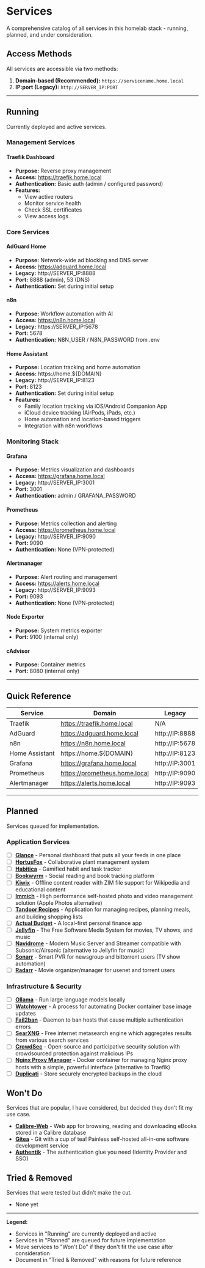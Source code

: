 # Services

A comprehensive catalog of all services in this homelab stack - running, planned, and under consideration.

## Access Methods

All services are accessible via two methods:

1. **Domain-based (Recommended):** `https://servicename.home.local`
2. **IP:port (Legacy):** `http://SERVER_IP:PORT`

---

## Running

Currently deployed and active services.

### Management Services

#### Traefik Dashboard
- **Purpose:** Reverse proxy management
- **Access:** https://traefik.home.local
- **Authentication:** Basic auth (admin / configured password)
- **Features:**
  - View active routers
  - Monitor service health
  - Check SSL certificates
  - View access logs

### Core Services

#### AdGuard Home
- **Purpose:** Network-wide ad blocking and DNS server
- **Access:** https://adguard.home.local
- **Legacy:** http://SERVER_IP:8888
- **Port:** 8888 (admin), 53 (DNS)
- **Authentication:** Set during initial setup

#### n8n
- **Purpose:** Workflow automation with AI
- **Access:** https://n8n.home.local
- **Legacy:** https://SERVER_IP:5678
- **Port:** 5678
- **Authentication:** N8N_USER / N8N_PASSWORD from .env

#### Home Assistant
- **Purpose:** Location tracking and home automation
- **Access:** https://home.${DOMAIN}
- **Legacy:** http://SERVER_IP:8123
- **Port:** 8123
- **Authentication:** Set during initial setup
- **Features:**
  - Family location tracking via iOS/Android Companion App
  - iCloud device tracking (AirPods, iPads, etc.)
  - Home automation and location-based triggers
  - Integration with n8n workflows

### Monitoring Stack

#### Grafana
- **Purpose:** Metrics visualization and dashboards
- **Access:** https://grafana.home.local
- **Legacy:** http://SERVER_IP:3001
- **Port:** 3001
- **Authentication:** admin / GRAFANA_PASSWORD

#### Prometheus
- **Purpose:** Metrics collection and alerting
- **Access:** https://prometheus.home.local
- **Legacy:** http://SERVER_IP:9090
- **Port:** 9090
- **Authentication:** None (VPN-protected)

#### Alertmanager
- **Purpose:** Alert routing and management
- **Access:** https://alerts.home.local
- **Legacy:** http://SERVER_IP:9093
- **Port:** 9093
- **Authentication:** None (VPN-protected)

#### Node Exporter
- **Purpose:** System metrics exporter
- **Port:** 9100 (internal only)

#### cAdvisor
- **Purpose:** Container metrics
- **Port:** 8080 (internal only)

---

## Quick Reference

| Service | Domain | Legacy |
|---------|--------|--------|
| Traefik | https://traefik.home.local | N/A |
| AdGuard | https://adguard.home.local | http://IP:8888 |
| n8n | https://n8n.home.local | http://IP:5678 |
| Home Assistant | https://home.${DOMAIN} | http://IP:8123 |
| Grafana | https://grafana.home.local | http://IP:3001 |
| Prometheus | https://prometheus.home.local | http://IP:9090 |
| Alertmanager | https://alerts.home.local | http://IP:9093 |

---

## Planned

Services queued for implementation.

### Application Services
- [ ] **[Glance](https://github.com/glanceapp/glance)** - Personal dashboard that puts all your feeds in one place
- [ ] **[HortusFox](https://github.com/danielbrendel/hortusfox-web)** - Collaborative plant management system
- [ ] **[Habitica](https://github.com/HabitRPG/habitica)** - Gamified habit and task tracker
- [ ] **[Bookwyrm](https://github.com/bookwyrm-social/bookwyrm)** - Social reading and book tracking platform
- [ ] **[Kiwix](https://github.com/kiwix)** - Offline content reader with ZIM file support for Wikipedia and educational content
- [ ] **[Immich](https://github.com/immich-app/immich)** - High performance self-hosted photo and video management solution (Apple Photos alternative)
- [ ] **[Tandoor Recipes](https://github.com/TandoorRecipes/recipes)** - Application for managing recipes, planning meals, and building shopping lists
- [ ] **[Actual Budget](https://github.com/actualbudget/actual)** - A local-first personal finance app
- [ ] **[Jellyfin](https://github.com/jellyfin/jellyfin)** - The Free Software Media System for movies, TV shows, and music
- [ ] **[Navidrome](https://github.com/navidrome/navidrome)** - Modern Music Server and Streamer compatible with Subsonic/Airsonic (alternative to Jellyfin for music)
- [ ] **[Sonarr](https://github.com/Sonarr/Sonarr)** - Smart PVR for newsgroup and bittorrent users (TV show automation)
- [ ] **[Radarr](https://github.com/Radarr/Radarr)** - Movie organizer/manager for usenet and torrent users

### Infrastructure & Security
- [ ] **[Ollama](https://github.com/ollama/ollama)** - Run large language models locally
- [ ] **[Watchtower](https://github.com/containrrr/watchtower)** - A process for automating Docker container base image updates
- [ ] **[Fail2ban](https://github.com/fail2ban/fail2ban)** - Daemon to ban hosts that cause multiple authentication errors
- [ ] **[SearXNG](https://github.com/searxng/searxng)** - Free internet metasearch engine which aggregates results from various search services
- [ ] **[CrowdSec](https://github.com/crowdsecurity/crowdsec)** - Open-source and participative security solution with crowdsourced protection against malicious IPs
- [ ] **[Nginx Proxy Manager](https://github.com/NginxProxyManager/nginx-proxy-manager)** - Docker container for managing Nginx proxy hosts with a simple, powerful interface (alternative to Traefik)
- [ ] **[Duplicati](https://github.com/duplicati/duplicati)** - Store securely encrypted backups in the cloud

## Won't Do

Services that are popular, I have considered, but decided they don't fit my use case.

- **[Calibre-Web](https://github.com/janeczku/calibre-web)** - Web app for browsing, reading and downloading eBooks stored in a Calibre database
- **[Gitea](https://github.com/go-gitea/gitea)** - Git with a cup of tea! Painless self-hosted all-in-one software development service
- **[Authentik](https://github.com/goauthentik/authentik)** - The authentication glue you need (Identity Provider and SSO)

## Tried & Removed

Services that were tested but didn't make the cut.

- None yet

---

**Legend:**
- Services in "Running" are currently deployed and active
- Services in "Planned" are queued for future implementation
- Move services to "Won't Do" if they don't fit the use case after consideration
- Document in "Tried & Removed" with reasons for future reference
